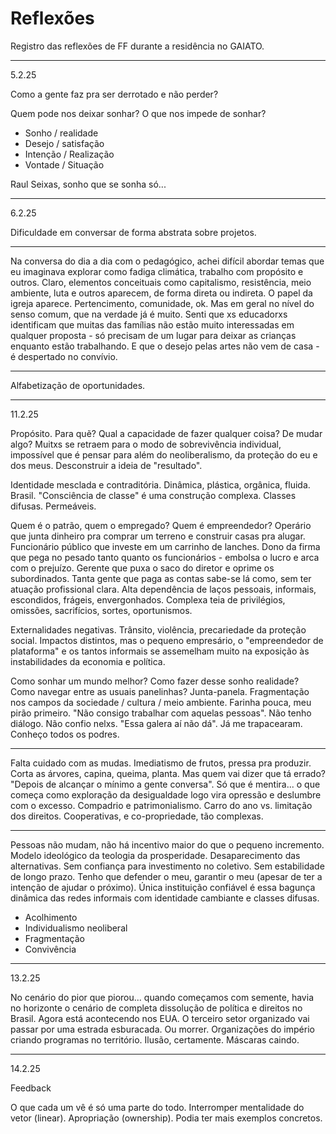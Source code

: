 # Reflexões

Registro das reflexões de FF durante a residência no GAIATO.


---

5.2.25

Como a gente faz pra ser derrotado e não perder? 

Quem pode nos deixar sonhar? O que nos impede de sonhar?

- Sonho / realidade
- Desejo / satisfação
- Intenção / Realização
- Vontade / Situação

Raul Seixas, sonho que se sonha só...

---

6.2.25


Dificuldade em conversar de forma abstrata sobre projetos.

---

Na conversa do dia a dia com o pedagógico, achei difícil abordar temas que eu imaginava explorar como fadiga climática, trabalho com propósito e outros. Claro, elementos conceituais como capitalismo, resistência, meio ambiente, luta e outros aparecem, de forma direta ou indireta. O papel da igreja aparece. Pertencimento, comunidade, ok. Mas em geral no nível do senso comum, que na verdade já é muito. Senti que xs educadorxs identificam que muitas das famílias não estão muito interessadas em qualquer proposta - só precisam de um lugar para deixar as crianças enquanto estão trabalhando. E que o desejo pelas artes não vem de casa - é despertado no convívio. 

---

Alfabetização de oportunidades.

---

11.2.25

Propósito. Para quẽ? Qual a capacidade de fazer qualquer coisa? De mudar algo? Muitxs se retraem para o modo de sobrevivência individual, impossível que é pensar para além do neoliberalismo, da proteção do eu e dos meus. Desconstruir a ideia de "resultado". 

Identidade mesclada e contraditória. Dinâmica, plástica, orgânica, fluida. Brasil. "Consciência de classe" é uma construção complexa. Classes difusas. Permeáveis.

Quem é o patrão, quem o empregado? Quem é empreendedor? Operário que junta dinheiro pra comprar um terreno e construir casas pra alugar. Funcionário público que investe em um carrinho de lanches. Dono da firma que pega no pesado tanto quanto os funcionários - embolsa o lucro e arca com o prejuízo. Gerente que puxa o saco do diretor e oprime os subordinados. Tanta gente que paga as contas sabe-se lá como, sem ter atuação profissional clara. Alta dependência de laços pessoais, informais, escondidos, frágeis, envergonhados. Complexa teia de privilégios, omissões, sacrifícios, sortes, oportunismos.

Externalidades negativas. Trânsito, violência, precariedade da proteção social. Impactos distintos, mas o pequeno empresário, o "empreendedor de plataforma" e os tantos informais se assemelham muito na exposição às instabilidades da economia e política.

Como sonhar um mundo melhor? Como fazer desse sonho realidade? Como navegar entre as usuais panelinhas? Junta-panela. Fragmentação nos campos da sociedade / cultura / meio ambiente. Farinha pouca, meu pirão primeiro. "Não consigo trabalhar com aquelas pessoas". Não tenho diálogo. Não confio nelxs. "Essa galera aí não dá". Já me trapacearam. Conheço todos os podres.

---

Falta cuidado com as mudas. Imediatismo de frutos, pressa pra produzir. Corta as árvores, capina, queima, planta.  Mas quem vai dizer que tá errado? "Depois de alcançar o mínimo a gente conversa". Só que é mentira... o que começa como exploração da desigualdade logo vira opressão e deslumbre com o excesso. Compadrio e patrimonialismo. Carro do ano vs. limitação dos direitos. Cooperativas, e co-propriedade, tão complexas. 

---

Pessoas não mudam, não há incentivo maior do que o pequeno incremento. Modelo ideológico da teologia da prosperidade. Desaparecimento das alternativas. Sem confiança para investimento no coletivo. Sem estabilidade de longo prazo. Tenho que defender o meu, garantir o meu (apesar de ter a intenção de ajudar o próximo). Única instituição confiável é essa bagunça dinâmica das redes informais com identidade cambiante e classes difusas.

- Acolhimento
- Individualismo neoliberal
- Fragmentação
- Convivência

---

13.2.25

No cenário do pior que piorou... quando começamos com semente, havia no horizonte o cenário de completa dissolução de política e direitos no Brasil. Agora está acontecendo nos EUA. O terceiro setor organizado vai passar por uma estrada esburacada. Ou morrer. Organizações do império criando programas no território. Ilusão, certamente. Máscaras caindo.

---

14.2.25

Feedback

O que cada um vê é só uma parte do todo. Interromper mentalidade do vetor (linear). Apropriação (ownership). Podia ter mais exemplos concretos.
